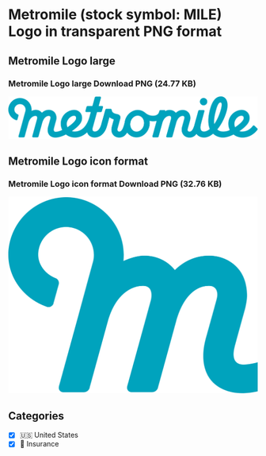 # Metromile (stock symbol: MILE) Logo in transparent PNG format

## Metromile Logo large

### Metromile Logo large Download PNG (24.77 KB)

![Metromile Logo large Download PNG (24.77 KB)](/img/orig/MILE_BIG-6b815558.png)

## Metromile Logo icon format

### Metromile Logo icon format Download PNG (32.76 KB)

![Metromile Logo icon format Download PNG (32.76 KB)](/img/orig/MILE-dcb078e6.png)



## Categories
- [x] 🇺🇸 United States
- [x] 🏦 Insurance
